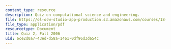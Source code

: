 ```yaml
---
content_type: resource
description: Quiz on computational science and engineering.
file: https://ol-ocw-studio-app-production.s3.amazonaws.com/courses/18-085-computational-science-and-engineering-i-fall-2008/6ce2d0a743edd58a14610df96d3d654c_quiz2_18085_f06.pdf
file_type: application/pdf
resourcetype: Document
title: Quiz 2, Fall 2006
uid: 6ce2d0a7-43ed-d58a-1461-0df96d3d654c
---
```

